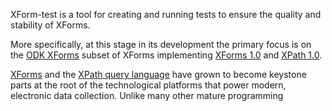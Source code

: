 XForm-test is a tool for creating and running tests to ensure the quality and stability of XForms.

More specifically, at this stage in its development the primary focus is on the [ODK XForms](https://opendatakit.github.io/xforms-spec/) subset of XForms implementing [XForms 1.0](https://www.w3.org/TR/2003/REC-xforms-20031014/) and [XPath 1.0](https://www.w3.org/TR/1999/REC-xpath-19991116/).

[XForms](https://en.wikipedia.org/wiki/XForms) and the [XPath query language](https://en.wikipedia.org/wiki/XPath) have grown to become keystone parts at the root of the technological platforms that power modern, electronic data collection. Unlike many other mature programming

<!--TODO - Overview / backstory-->
